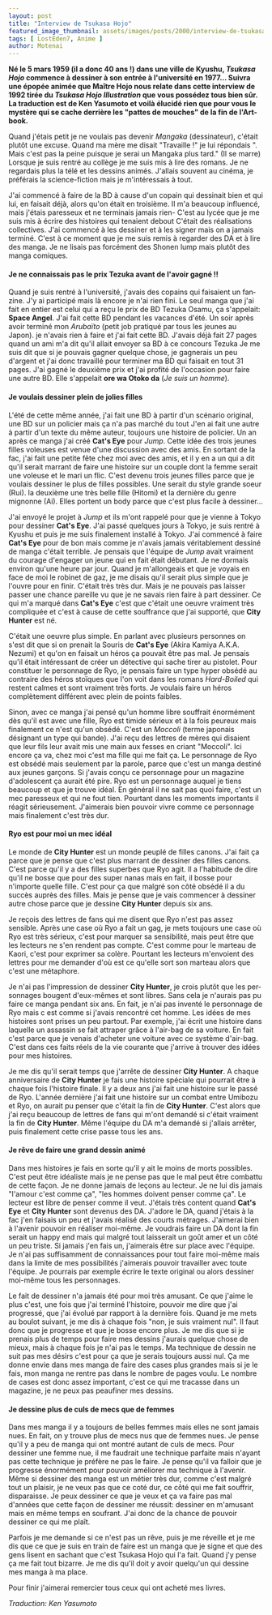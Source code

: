 ```yaml
---
layout: post
title: "Interview de Tsukasa Hojo"
featured_image_thumbnail: assets/images/posts/2000/interview-de-tsukasa-hojo.jpg
tags: [ LostEden7, Anime ]
author: Motenai
---
```


**Né le 5 mars 1959 (il a donc 40 ans !) dans une ville de Kyushu, *Tsukasa Hojo* commence à dessiner à son entrée à l'université en 1977... Suivra une épopée animée que Maître Hojo nous relate dans cette interview de 1992 tirée du *Tsukasa Hojo Illustration* que vous possédez tous bien sûr. La traduction est de Ken Yasumoto et voilà élucidé rien que pour vous le mystère qui se cache derrière les "pattes de mouches" de la fin de l'Art-book.**

Quand j'étais petit je ne voulais pas devenir *Mangaka* (dessinateur), c'était plutôt une excuse. Quand ma mère me disait "Travaille !" je lui répondais ". Mais c'est pas la peine puisque je serai un Mangaka plus tard." (Il se marre) Lorsque je suis rentré au collège je me suis mis à lire des romans. Je ne regardais plus la télé et les dessins animés. J'allais souvent au cinéma, je préférais la science-fiction mais je m'intéressais à tout.

J'ai commencé à faire de la BD à cause d'un copain qui dessinait bien et qui lui, en faisait déjà, alors qu'on était en troisième. Il m'a beaucoup influencé, mais j'étais paresseux et ne terminais jamais rien- C'est au lycée que je me suis mis à écrire des histoires qui tenaient debout C'était des réalisations collec­tives. J'ai commencé à les dessiner et à les signer mais on a jamais terminé. C'est à ce moment que je me suis remis à regarder des DA et à lire des manga. Je ne lisais pas forcément des Shonen lump mais plutôt des manga comiques.

#### Je ne connaissais pas le prix Tezuka avant de l'avoir gagné !!

Quand je suis rentré à l'université, j'avais des copains qui faisaient un fan­zine. J'y ai participé mais là encore je n'ai rien fini. Le seul manga que j'ai fait en entier est celui qui a reçu le prix de BD Tezuka Osamu, ça s'appelait: **Space Angel**. J'ai fait cette BD pendant les va­cances d'été. Un soir après avoir terminé mon *Arubaïto* (petit job pratiqué par tous les jeunes au Japon). je n'avais rien à faire et j'ai fait cette BD. J'avais déjà fait 27 pages quand un ami m'a dit qu'il allait envoyer sa BD à ce concours Tezuka Je me suis dit que si je pouvais gagner quelque chose, je gagnerais un peu d'argent et j'ai donc travaillé pour terminer ma BD qui faisait en tout 31 pages. J'ai gagné le deuxième prix et j'ai profité de l'occasion pour faire une autre BD. Elle s'appelait **ore wa Otoko da** (*Je suis un homme*).

#### Je voulais dessiner plein de jolies filles

L'été de cette même année, j'ai fait une BD à partir d'un scénario original, une BD sur un policier mais ça n'a pas marché du tout J'en ai fait une autre à partir d'un texte du même auteur, tou­jours une histoire de policier. Un an après ce manga j'ai créé **Cat's Eye** pour *Jump*. Cette idée des trois jeunes filles voleuses est venue d'une discussion avec des amis. En sortant de la fac, j'ai fait une petite fête chez moi avec des amis, et il y en a un qui a dit qu'il serait marrant de faire une histoire sur un couple dont la femme serait une voleuse et le mari un flic. C'est devenu trois jeunes filles parce que je voulais dessiner le plus de filles possibles. Une serait du style grande soeur (Rui). la deuxième une très belle fille (Hitomi) et la dernière du genre mignonne (Ai). Elles portent un body parce que c'est plus facile à dessiner...

J'ai envoyé le projet à *Jump* et ils m'ont rappelé pour que je vienne à Tokyo pour dessiner **Cat's Eye**. J'ai passé quelques jours à Tokyo, je suis rentré à Kyushu et puis je me suis finalement installé à Tokyo. J'ai commencé à faire **Cat's Eye** pour de bon mais comme je n'avais jamais véritablement dessiné de manga c'était terrible. Je pensais que l'équipe de *Jump* avait vraiment du courage d'engager un jeune qui en fait était débutant. Je ne dormais environ qu'une heure par jour. Quand je m'allon­geais et que je voyais en face de moi le robinet de gaz, je me disais qu'il serait plus simple que je l'ouvre pour en finir. C'était très très dur. Mais je ne pouvais pas laisser passer une chance pareille vu que je ne savais rien faire à part dessiner. Ce qui m'a marqué dans **Cat's Eye** c'est que c'était une oeuvre vraiment très compliquée et c'est à cause de cette souffrance que j'ai supporté, que **City Hunter** est né. 

C'était une oeuvre plus simple. En parlant avec plusieurs personnes on s'est dit que si on prenait la Souris de **Cat's Eye** (Akira Kamiya A.K.A. Nezumi) et qu'on en faisait un héros ça pouvait être pas mal. Je pensais qu'il était intéressant de créer un détective qui sache tirer au pistolet. Pour constituer le personnage de Ryo, je pensais faire un type hyper obsédé au contraire des héros stoïques que l'on voit dans les romans *Hard-Boiled* qui restent calmes et sont vraiment très forts. Je voulais faire un héros complètement différent avec plein de points faibles. 

Sinon, avec ce manga j'ai pensé qu'un homme libre souffrait énormément dès qu'il est avec une fille, Ryo est timide sérieux et à la fois peureux mais finalement ce n'est qu'un obsédé. C'est un *Moccoli* (terme japonais désignant un type qui bande). J'ai reçu des lettres de mères qui disaient que leur fils leur avait mis une main aux fesses en criant "Moccoli". Ici encore ça va, chez moi c'est ma fille qui me fait ça. Le person­nage de Ryo est obsédé mais seulement par la parole, parce que c'est un manga destiné aux jeunes garçons. Si j'avais conçu ce personnage pour un magazine d'adolescent ça aurait été pire. Ryo est un personnage auquel je tiens beaucoup et que je trouve idéal. En général il ne sait pas quoi faire, c'est un mec pares­seux et qui ne fout tien. Pourtant dans les moments importants il réagit sérieusement. J'aimerais bien pouvoir vivre comme ce personnage mais finalement c'est très dur.

#### Ryo est pour moi un mec idéal

Le monde de **City Hunter** est un monde peuplé de filles canons. J'ai fait ça parce que je pense que c'est plus marrant de dessiner des filles canons. C'est parce qu'il y a des filles superbes que Ryo agit. Il a l'habitude de dire qu'il ne bosse que pour des super nanas mais en fait, il bosse pour n'importe quelle fille. C'est pour ça que malgré son côté obsédé il a du succès auprès des filles. Mais je pense que je vais commencer à dessiner autre chose parce que je dessine **City Hunter** depuis six ans.

Je reçois des lettres de fans qui me disent que Ryo n'est pas assez sensible. Après une case où Ryo a fait un gag, je mets toujours une case où Ryo est très sérieux, c'est pour marquer sa sensibili­té, mais peut être que les lecteurs ne s'en rendent pas compte. C'est comme pour le marteau de Kaori, c'est pour exprimer sa colère. Pourtant les lecteurs m'en­voient des lettres pour me demander d'où est ce qu'elle sort son marteau alors que c'est une métaphore.

Je n'ai pas l'impression de dessiner **City Hunter**, je crois plutôt que les per­sonnages bougent d'eux-mêmes et sont libres. Sans cela je n'aurais pas pu faire ce manga pendant six ans. En fait, je n'ai pas inventé le personnage de Ryo mais c est comme si j'avais rencontré cet homme. Les idées de mes histoires sont prises un peu partout. Par exemple, j'ai écrit une histoire dans laquelle un assassin se fait attraper grâce à l'air-bag de sa voiture. En fait c'est parce que je venais d'acheter une voiture avec ce système d'air-bag. C'est dans ces faits réels de la vie courante que j'arrive à trouver des idées pour mes histoires.

Je me dis qu'il serait temps que j'ar­rête de dessiner **City Hunter**. A chaque anniver­saire de **City Hunter** je fais une histoire spéciale qui pourrait être à chaque fois l'histoire finale. Il y a deux ans j'ai fait une histoire sur le passé de Ryo. L'année dernière j'ai fait une histoire sur un combat entre Umibozu et Ryo, on aurait pu penser que c'était la fin de **City Hunter**. C'est alors que j'ai reçu beaucoup de lettres de fans qui m'ont demandé si c'était vraiment la fin de **City Hunter**. Même l'équipe du DA m'a de­mandé si j'allais arrêter, puis finalement cette crise passe tous les ans.

#### Je rêve de faire une grand dessin animé

Dans mes histoires je fais en sorte qu'il y ait le moins de morts possibles. C'est peut être idéaliste mais je ne pense pas que le mal peut être combattu de cette façon. Je ne donne jamais de leçons au lecteur. Je ne lui dis jamais "l'amour c'est comme ça", "les hommes doivent penser comme ça". Le lecteur est libre de penser comme il veut. J'étais très content quand **Cat's Eye** et **City Hunter** sont devenus des DA. J'adore le DA, quand j'étais à la fac j'en faisais un peu et j'avais réalisé des courts métrages. J'ai­merai bien à l'avenir pouvoir en réaliser moi-même. Je voudrais faire un DA dont la fin serait un happy end mais qui malgré tout laisserait un goût amer et un côté un peu triste. Si jamais j'en fais un, j'aimerais être sur place avec l'équipe. Je n'ai pas suffisamment de connaissances pour tout faire moi-même mais dans la limite de mes possibilités j'aimerais pouvoir travailler avec toute l'équipe. Je pourrais par exemple écrire le texte ori­ginal ou alors dessiner moi-même tous les personnages.

Le fait de dessiner n'a jamais été pour moi très amusant. Ce que j'aime le plus c'est, une fois que j'ai terminé l'his­toire, pouvoir me dire que j'ai progressé, que j'ai évolué par rapport à la dernière fois. Quand je me mets au boulot suivant, je me dis à chaque fois "non, je suis vrai­ment nul". Il faut donc que je progresse et que je bosse encore plus. Je me dis que si je prenais plus de temps pour faire mes dessins j'aurais quelque chose de mieux, mais à chaque fois je n'ai pas le temps. Ma technique de dessin ne suit pas mes désirs c'est pour ça que je serais toujours aussi nul. Ça me donne envie dans mes manga de faire des cases plus grandes mais si je le fais, mon manga ne rentre pas dans le nombre de pages voulu. Le nombre de cases est donc assez impor­tant,  c'est ce qui me tracasse dans un magazine, je ne peux pas peaufiner mes dessins.

#### Je dessine plus de culs de mecs que de femmes

Dans mes manga il y a toujours de belles femmes mais elles ne sont jamais nues. En fait, on y trouve plus de mecs nus que de femmes nues. Je pense qu'il y a peu de manga qui ont montré autant de culs de mecs. Pour dessiner une femme nue, il me faudrait une technique parfaite mais n'ayant pas cette technique je préfère ne pas le faire. Je pense qu'il va falloir que je progresse énormément pour pouvoir améliorer ma technique à l'avenir. Même si dessiner des manga est un métier très dur, comme c'est malgré tout un plaisir, je ne veux pas que ce coté dur, ce côté qui me fait souffrir, disparaisse. Je peux dessiner ce que je veux et ça va faire pas mal d'années que cette façon de dessiner me réussit: dessiner en m'amusant mais en même temps en soufrant. J'ai donc de la chance de pouvoir dessiner ce qui me plaît.

Parfois je me demande si ce n'est pas un rêve, puis je me réveille et je me dis que ce que je suis en train de faire est un manga que je signe et que des gens lisent en sachant que c'est Tsukasa Hojo qui l'a fait. Quand j'y pense ça me fait tout bizarre. Je me dis qu'il doit y avoir quel­qu'un qui dessine mes manga à ma place.

Pour finir j'aimerai remercier tous ceux qui ont acheté mes livres.

*Traduction:	Ken Yasumoto*
